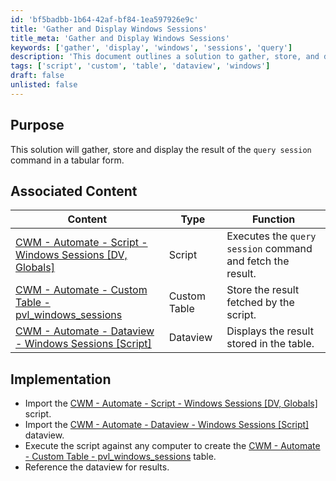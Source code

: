 ```yaml
---
id: 'bf5badbb-1b64-42af-bf84-1ea597926e9c'
title: 'Gather and Display Windows Sessions'
title_meta: 'Gather and Display Windows Sessions'
keywords: ['gather', 'display', 'windows', 'sessions', 'query']
description: 'This document outlines a solution to gather, store, and display the results of the query session command in a tabular format. It includes associated content such as scripts, custom tables, and dataviews necessary for implementation.'
tags: ['script', 'custom', 'table', 'dataview', 'windows']
draft: false
unlisted: false
---
```

## Purpose

This solution will gather, store and display the result of the `query session` command in a tabular form.

## Associated Content

| Content                                                                 | Type         | Function                                                |
|-------------------------------------------------------------------------|--------------|---------------------------------------------------------|
| [CWM - Automate - Script - Windows Sessions [DV, Globals]](https://proval.itglue.com/DOC-5078775-12366454) | Script       | Executes the `query session` command and fetch the result. |
| [CWM - Automate - Custom Table - pvl_windows_sessions](https://proval.itglue.com/DOC-5078775-12366490)    | Custom Table | Store the result fetched by the script.                 |
| [CWM - Automate - Dataview - Windows Sessions [Script]](https://proval.itglue.com/DOC-5078775-12366483)   | Dataview     | Displays the result stored in the table.                |

## Implementation

- Import the [CWM - Automate - Script - Windows Sessions [DV, Globals]](https://proval.itglue.com/DOC-5078775-12366454) script.
- Import the [CWM - Automate - Dataview - Windows Sessions [Script]](https://proval.itglue.com/DOC-5078775-12366483) dataview.
- Execute the script against any computer to create the [CWM - Automate - Custom Table - pvl_windows_sessions](https://proval.itglue.com/DOC-5078775-12366490) table.
- Reference the dataview for results.






